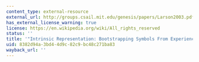 ```yaml
---
content_type: external-resource
external_url: http://groups.csail.mit.edu/genesis/papers/Larson2003.pdf
has_external_license_warning: true
license: https://en.wikipedia.org/wiki/All_rights_reserved
status: ''
title: '"Intrinsic Representation: Bootstrapping Symbols From Experience" (PDF)'
uid: 8382d94a-3bd4-4d9c-82c9-bc48c271ba83
wayback_url: ''
---
```

